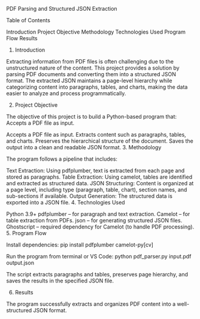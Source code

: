 PDF Parsing and Structured JSON Extraction

Table of Contents

Introduction
Project Objective
Methodology
Technologies Used
Program Flow
Results

1. Introduction

Extracting information from PDF files is often challenging due to the unstructured nature of the content. This project provides a solution by parsing PDF documents and converting them into a structured JSON format. The extracted JSON maintains a page-level hierarchy while categorizing content into paragraphs, tables, and charts, making the data easier to analyze and process programmatically.

2. Project Objective

The objective of this project is to build a Python-based program that: Accepts a PDF file as input.

Accepts a PDF file as input.
Extracts content such as paragraphs, tables, and charts.
Preserves the hierarchical structure of the document.
Saves the output into a clean and readable JSON format.
3. Methodology

The program follows a pipeline that includes:

Text Extraction: Using pdfplumber, text is extracted from each page and stored as paragraphs.
Table Extraction: Using camelot, tables are identified and extracted as structured data.
JSON Structuring: Content is organized at a page level, including type (paragraph, table, chart), section names, and sub-sections if available.
Output Generation: The structured data is exported into a JSON file.
4. Technologies Used

Python 3.9+
pdfplumber – for paragraph and text extraction.
Camelot – for table extraction from PDFs.
json – for generating structured JSON files.
Ghostscript – required dependency for Camelot (to handle PDF processing).
5. Program Flow

Install dependencies: pip install pdfplumber camelot-py[cv]

Run the program from terminal or VS Code: python pdf_parser.py input.pdf output.json

The script extracts paragraphs and tables, preserves page hierarchy, and saves the results in the specified JSON file.

6. Results

The program successfully extracts and organizes PDF content into a well-structured JSON format.
